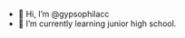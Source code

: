 - 👋 Hi, I’m @gypsophilacc
- 🌱 I’m currently learning junior high school.
<!---
gypsophilacc/gypsophilacc is a ✨ special ✨ repository because its `README.md` (this file) appears on your GitHub profile.
You can click the Preview link to take a look at your changes.
--->
